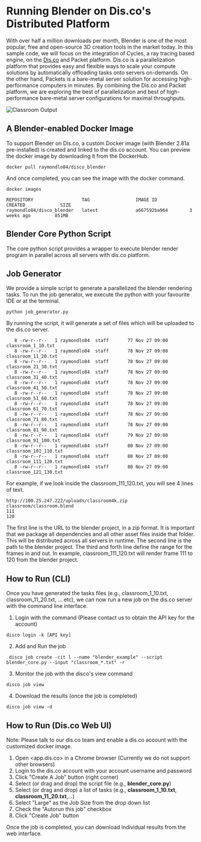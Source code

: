 # Running Blender on Dis.co's Distributed Platform 

With over half a million downloads per month, Blender is one of the most popular, free and open-source 3D creation tools in the market today. In this sample code, we will focus on the integration of Cycles, a ray tracing based engine, on the [Dis.co](http://dis.co) and Packet platform. Dis.co is a parallelization platform that provides easy and flexible ways to scale your compute solutions by automatically offloading tasks onto servers on-demands. On the other hand, Packets is a bare-metal server solution for accessing high-performance computers in minutes. By combining the Dis.co and Packet platform, we are exploring the best of parallelization and best of high-performance bare-metal server configurations for maximal throughputs.

![Classroom Output](https://github.com/Iqoqo/disco_blender/blob/master/classroom_sample/classroom.gif "Classroom")

## A Blender-enabled Docker Image
To support Blender on Dis.co, a custom Docker image (with Blender 2.81a pre-installed) is created and linked to the dis.co account. You can preview the docker image by downloading it from the DockerHub. 

```
docker pull raymondlo84/disco_blender
```

And once completed, you can see the image with the docker command.

```
docker images

REPOSITORY                  TAG                 IMAGE ID            CREATED             SIZE
raymondlo84/disco_blender   latest              a667592ba964        3 weeks ago         851MB

```


## Blender Core Python Script

The core python script provides a wrapper to execute blender render program in parallel across all servers with dis.co platform. 

## Job Generator
We provide a simple script to generate a parallelized the blender rendering tasks. To run the job generator, we execute the python with your favourite IDE or at the terminal. 

```
python job_generator.py
```
By running the script, it will generate a set of files which will be uploaded to the dis.co server.
```
   8 -rw-r--r--   1 raymondlo84  staff       77 Nov 27 09:00 classroom_1_10.txt
   8 -rw-r--r--   1 raymondlo84  staff       78 Nov 27 09:00 classroom_11_20.txt
   8 -rw-r--r--   1 raymondlo84  staff       78 Nov 27 09:00 classroom_21_30.txt
   8 -rw-r--r--   1 raymondlo84  staff       78 Nov 27 09:00 classroom_31_40.txt
   8 -rw-r--r--   1 raymondlo84  staff       78 Nov 27 09:00 classroom_41_50.txt
   8 -rw-r--r--   1 raymondlo84  staff       78 Nov 27 09:00 classroom_51_60.txt
   8 -rw-r--r--   1 raymondlo84  staff       78 Nov 27 09:00 classroom_61_70.txt
   8 -rw-r--r--   1 raymondlo84  staff       78 Nov 27 09:00 classroom_71_80.txt
   8 -rw-r--r--   1 raymondlo84  staff       78 Nov 27 09:00 classroom_81_90.txt
   8 -rw-r--r--   1 raymondlo84  staff       79 Nov 27 09:00 classroom_91_100.txt
   8 -rw-r--r--   1 raymondlo84  staff       80 Nov 27 09:00 classroom_101_110.txt
   8 -rw-r--r--   1 raymondlo84  staff       80 Nov 27 09:00 classroom_111_120.txt
   8 -rw-r--r--   1 raymondlo84  staff       80 Nov 27 09:00 classroom_121_130.txt
```

For example, if we look inside the classroom_111_120.txt, you will see 4 lines of text.

```
http://100.25.247.222/uploads/classroom4k.zip
classroom/classroom.blend
111
120
```

The first line is the URL to the blender project, in a zip format. It is important that we package all dependencies and all other asset files inside that folder. This will be distributed across all servers in runtime. 
The second line is the path to the blender project.
The third and forth line define the range for the frames in and out. In example, classroom_111_120.txt will render frame 111 to 120 from the blender project.

## How to Run (CLI)
Once you have generated the tasks files (e.g., classroom_1_10.txt, classroom_11_20.txt, ... etc), we can now run a new job on the dis.co server with the command line interface.

1. Login with the command (Please contact us to obtain the API key for the account) 

```
disco login -k [API key]
```

2. Add and Run the job

```
 disco job create -cit l --name "blender_example" --script blender_core.py --input "classroom_*.txt" -r
```

3. Monitor the job with the disco's view command

```
disco job view
```

4. Download the results (once the job is completed)

```
disco job view -d
```

## How to Run (Dis.co Web UI)

Note: Please talk to our dis.co team and enable a dis.co account with the customized docker image.

1. Open <app.dis.co> in a Chrome browser (Currently we do not support other browsers)
2. Login to the dis.co account with your account username and password
3. Click "Create A Job" button (right corner)
4. Select (or drag and drop) the script file (e.g., **blender_core.py**)
5. Select (or drag and drop) a list of tasks (e.g., **classroom_1_10.txt**, **classroom_11_20.txt**,...)
6. Select "Large" as the Job Size from the drop down list
7. Check the "Autorun this job" checkbox
8. Click "Create Job" button


Once the job is completed, you can download individual results from the web interface. 



